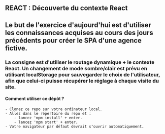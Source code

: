 ## REACT : Découverte du contexte React

## Le but de l'exercice d'aujourd'hui est d'utiliser les connaissances acquises au cours des jours précédents pour créer le SPA d'une agence fictive.

### La consigne est d'utiliser le routage dynamique + le contexte React. Un changement de mode sombre/clair est prévu en utilisant localStorage pour sauvegarder le choix de l'utilisateur, afin que celui-ci puisse récupérer le réglage à chaque visite du site.

#### Comment utiliser ce dépôt ?
    - Clonez ce repo sur votre ordinateur local.
    - Allez dans le répertoire du repo et :
        - lancez 'npm install' + enter.
        - lancez 'npm start' + enter.
    - Votre navigateur par défaut devrait s'ouvrir automatiquement.
    